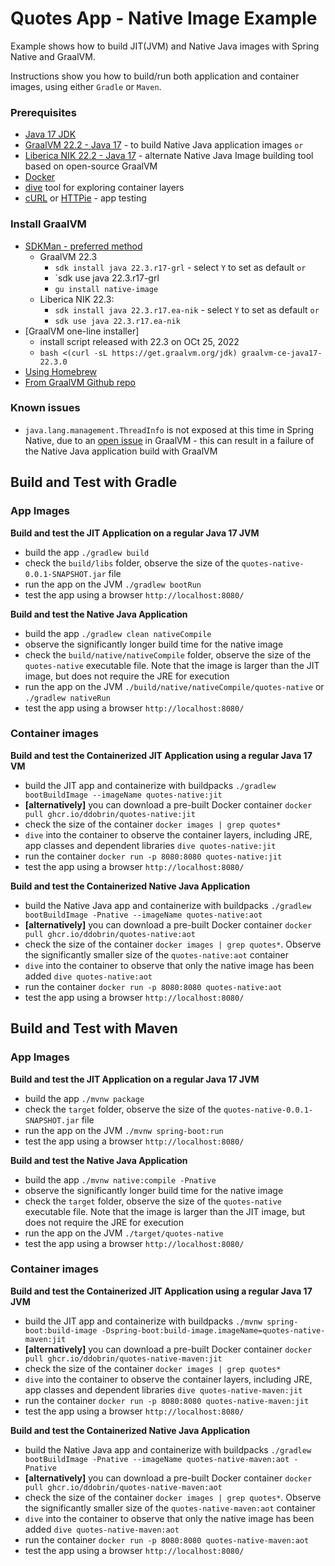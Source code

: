 # Quotes App - Native Image Example
Example shows how to build JIT(JVM) and Native Java images with Spring Native and GraalVM.

Instructions show you how to build/run both application and container images, using either `Gradle` or `Maven`.

### Prerequisites
* [Java 17 JDK](https://adoptium.net/)
* [GraalVM 22.2 - Java 17](https://www.graalvm.org/22.2/docs/getting-started/) - to build Native Java application images `or`
* [Liberica NIK 22.2 - Java 17](https://bell-sw.com/pages/downloads/native-image-kit/#) - alternate Native Java Image building tool based on open-source GraalVM 
* [Docker](https://www.docker.com/products/docker-desktop) 
* [dive](https://github.com/wagoodman/dive) tool for exploring container layers 
* [cURL](https://curl.se/docs/manpage.html) or [HTTPie](https://httpie.io/) - app testing

### Install GraalVM 
* [SDKMan - preferred method](https://sdkman.io/)
    * GraalVM 22.3 
        * `sdk install java 22.3.r17-grl` - select `Y` to set as default `or`
        * `sdk use java 22.3.r17-grl
        * `gu install native-image`
    * Liberica NIK 22.3: 
        * `sdk install java 22.3.r17.ea-nik`  - select `Y` to set as default `or`
        * `sdk use java 22.3.r17.ea-nik`
* [GraalVM one-line installer]
    * install script released with 22.3 on OCt 25, 2022
    * `bash <(curl -sL https://get.graalvm.org/jdk) graalvm-ce-java17-22.3.0`
* [Using Homebrew](https://github.com/graalvm/homebrew-tap)
* [From GraalVM Github repo](https://github.com/graalvm/graalvm-ce-builds/releases)

### Known issues
* `java.lang.management.ThreadInfo` is not exposed at this time in Spring Native, due to an [open issue](https://github.com/oracle/graal/issues/1039) in GraalVM - this can result in a failure of the Native Java application build with GraalVM

## **Build and Test with Gradle**
### App Images
**Build and test the JIT Application on a regular Java 17 JVM**
* build the app `./gradlew build`
* check the `build/libs` folder, observe the size of the `quotes-native-0.0.1-SNAPSHOT.jar` file
* run the app on the JVM `./gradlew bootRun`
* test the app using a browser `http://localhost:8080/`

**Build and test the Native Java Application**
* build the app `./gradlew clean nativeCompile`
* observe the significantly longer build time for the native image
* check the `build/native/nativeCompile` folder, observe the size of the `quotes-native` executable file. Note that the image is larger than the JIT image, but does not require the JRE for execution
* run the app on the JVM `./build/native/nativeCompile/quotes-native` or `./gradlew nativeRun`
* test the app using a browser `http://localhost:8080/`

### Container images
**Build and test the Containerized JIT Application using a regular Java 17 VM**
* build the JIT app and containerize with buildpacks `./gradlew bootBuildImage --imageName quotes-native:jit`
* **[alternatively]** you can download a pre-built Docker container `docker pull ghcr.io/ddobrin/quotes-native:jit`
* check the size of the container `docker images | grep quotes*`
* `dive` into the container to observe the container layers, including JRE, app classes and dependent libraries `dive quotes-native:jit`
* run the container `docker run -p 8080:8080 quotes-native:jit`
* test the app using a browser `http://localhost:8080/`

**Build and test the Containerized Native Java Application**
* build the Native Java app and containerize with buildpacks `./gradlew bootBuildImage -Pnative --imageName quotes-native:aot`
* **[alternatively]** you can download a pre-built Docker container `docker pull ghcr.io/ddobrin/quotes-native:aot`
* check the size of the container `docker images | grep quotes*`. Observe the significantly smaller size of the `quotes-native:aot` container
* `dive` into the container to observe that only the native image has been added `dive quotes-native:aot`
* run the container `docker run -p 8080:8080 quotes-native:aot`
* test the app using a browser `http://localhost:8080/`

## **Build and Test with Maven**

### App Images
**Build and test the JIT Application on a regular Java 17 JVM**
* build the app `./mvnw package`
* check the `target` folder, observe the size of the `quotes-native-0.0.1-SNAPSHOT.jar` file
* run the app on the JVM `./mvnw spring-boot:run`
* test the app using a browser `http://localhost:8080/`

**Build and test the Native Java Application**
* build the app `./mvnw native:compile -Pnative`
* observe the significantly longer build time for the native image
* check the `target` folder, observe the size of the `quotes-native` executable file. Note that the image is larger than the JIT image, but does not require the JRE for execution
* run the app on the JVM `./target/quotes-native`
* test the app using a browser `http://localhost:8080/`

### Container images
**Build and test the Containerized JIT Application using a regular Java 17 JVM**
* build the JIT app and containerize with buildpacks `./mvnw spring-boot:build-image -Dspring-boot:build-image.imageName=quotes-native-maven:jit`
* **[alternatively]** you can download a pre-built Docker container `docker pull ghcr.io/ddobrin/quotes-native-maven:jit`
* check the size of the container `docker images | grep quotes*`
* `dive` into the container to observe the container layers, including JRE, app classes and dependent libraries `dive quotes-native-maven:jit`
* run the container `docker run -p 8080:8080 quotes-native-maven:jit`
* test the app using a browser `http://localhost:8080/`

**Build and test the Containerized Native Java Application**
* build the Native Java app and containerize with buildpacks `./gradlew bootBuildImage -Pnative --imageName quotes-native-maven:aot -Pnative`
* **[alternatively]** you can download a pre-built Docker container `docker pull ghcr.io/ddobrin/quotes-native-maven:aot`
* check the size of the container `docker images | grep quotes*`. Observe the significantly smaller size of the `quotes-native-maven:aot` container
* `dive` into the container to observe that only the native image has been added `dive quotes-native-maven:aot`
* run the container `docker run -p 8080:8080 quotes-native-maven:aot`
* test the app using a browser `http://localhost:8080/`
